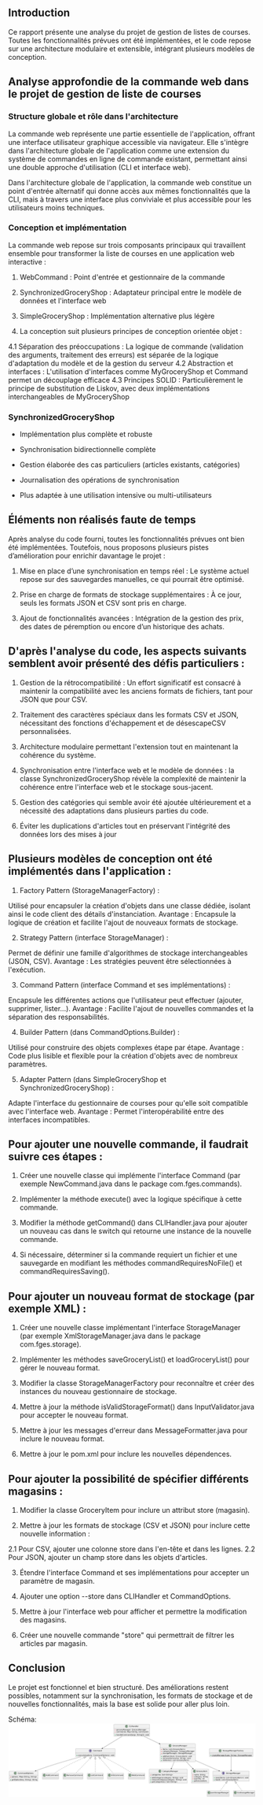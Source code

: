 ## Introduction
Ce rapport présente une analyse du projet de gestion de listes de courses. Toutes les fonctionnalités prévues ont été implémentées, et le code repose sur une architecture modulaire et extensible, intégrant plusieurs modèles de conception.

## Analyse approfondie de la commande web dans le projet de gestion de liste de courses

### Structure globale et rôle dans l'architecture
La commande web représente une partie essentielle de l'application, offrant une interface utilisateur graphique accessible via navigateur. Elle s'intègre dans l'architecture globale de l'application comme une extension du système de commandes en ligne de commande existant, permettant ainsi une double approche d'utilisation (CLI et interface web).

Dans l'architecture globale de l'application, la commande web constitue un point d'entrée alternatif qui donne accès aux mêmes fonctionnalités que la CLI, mais à travers une interface plus conviviale et plus accessible pour les utilisateurs moins techniques.

### Conception et implémentation
La commande web repose sur trois composants principaux qui travaillent ensemble pour transformer la liste de courses en une application web interactive :

1. WebCommand : Point d'entrée et gestionnaire de la commande

2. SynchronizedGroceryShop : Adaptateur principal entre le modèle de données et l'interface web

3. SimpleGroceryShop : Implémentation alternative plus légère

4. La conception suit plusieurs principes de conception orientée objet :

4.1 Séparation des préoccupations : La logique de commande (validation des arguments, traitement des erreurs) est séparée de la logique d'adaptation du modèle et de la gestion du serveur
4.2 Abstraction et interfaces : L'utilisation d'interfaces comme MyGroceryShop et Command permet un découplage efficace
4.3 Principes SOLID : Particulièrement le principe de substitution de Liskov, avec deux implémentations interchangeables de MyGroceryShop

### SynchronizedGroceryShop

- Implémentation plus complète et robuste

- Synchronisation bidirectionnelle complète

- Gestion élaborée des cas particuliers (articles existants, catégories)

- Journalisation des opérations de synchronisation

- Plus adaptée à une utilisation intensive ou multi-utilisateurs

## Éléments non réalisés faute de temps
Après analyse du code fourni, toutes les fonctionnalités prévues ont bien été implémentées. Toutefois, nous proposons plusieurs pistes d’amélioration pour enrichir davantage le projet :

1. Mise en place d’une synchronisation en temps réel : Le système actuel repose sur des sauvegardes manuelles, ce qui pourrait être optimisé.

2. Prise en charge de formats de stockage supplémentaires : À ce jour, seuls les formats JSON et CSV sont pris en charge.

3. Ajout de fonctionnalités avancées : Intégration de la gestion des prix, des dates de péremption ou encore d’un historique des achats.

## D'après l'analyse du code, les aspects suivants semblent avoir présenté des défis particuliers :

1. Gestion de la rétrocompatibilité : Un effort significatif est consacré à maintenir la compatibilité avec les anciens formats de fichiers, tant pour JSON que pour CSV.

2. Traitement des caractères spéciaux dans les formats CSV et JSON, nécessitant des fonctions d'échappement et de désescapeCSV personnalisées.

3. Architecture modulaire permettant l'extension tout en maintenant la cohérence du système.

4. Synchronisation entre l'interface web et le modèle de données : la classe SynchronizedGroceryShop révèle la complexité de maintenir la cohérence entre l'interface web et le stockage sous-jacent.

6. Gestion des catégories qui semble avoir été ajoutée ultérieurement et a nécessité des adaptations dans plusieurs parties du code.

7. Éviter les duplications d'articles tout en préservant l'intégrité des données lors des mises à jour

## Plusieurs modèles de conception ont été implémentés dans l'application :

1. Factory Pattern (StorageManagerFactory) :

Utilisé pour encapsuler la création d'objets dans une classe dédiée, isolant ainsi le code client des détails d'instanciation.
Avantage : Encapsule la logique de création et facilite l'ajout de nouveaux formats de stockage.

2. Strategy Pattern (interface StorageManager) :

Permet de définir une famille d'algorithmes de stockage interchangeables (JSON, CSV).
Avantage : Les stratégies peuvent être sélectionnées à l'exécution.

3. Command Pattern (interface Command et ses implémentations) :

Encapsule les différentes actions que l'utilisateur peut effectuer (ajouter, supprimer, lister...).
Avantage : Facilite l'ajout de nouvelles commandes et la séparation des responsabilités.

4. Builder Pattern (dans CommandOptions.Builder) :

Utilisé pour construire des objets complexes étape par étape.
Avantage : Code plus lisible et flexible pour la création d'objets avec de nombreux paramètres.

5. Adapter Pattern (dans SimpleGroceryShop et SynchronizedGroceryShop) :

Adapte l'interface du gestionnaire de courses pour qu'elle soit compatible avec l'interface web.
Avantage : Permet l'interopérabilité entre des interfaces incompatibles.

## Pour ajouter une nouvelle commande, il faudrait suivre ces étapes :

1. Créer une nouvelle classe qui implémente l'interface Command (par exemple NewCommand.java dans le package com.fges.commands).

2. Implémenter la méthode execute() avec la logique spécifique à cette commande.

3. Modifier la méthode getCommand() dans CLIHandler.java pour ajouter un nouveau cas dans le switch qui retourne une instance de la nouvelle commande.

4. Si nécessaire, déterminer si la commande requiert un fichier et une sauvegarde en modifiant les méthodes commandRequiresNoFile() et commandRequiresSaving().

## Pour ajouter un nouveau format de stockage (par exemple XML) :

1. Créer une nouvelle classe implémentant l'interface StorageManager (par exemple XmlStorageManager.java dans le package com.fges.storage).

2. Implémenter les méthodes saveGroceryList() et loadGroceryList() pour gérer le nouveau format.

3. Modifier la classe StorageManagerFactory pour reconnaître et créer des instances du nouveau gestionnaire de stockage.

4. Mettre à jour la méthode isValidStorageFormat() dans InputValidator.java pour accepter le nouveau format.

5. Mettre à jour les messages d'erreur dans MessageFormatter.java pour inclure le nouveau format.

6. Mettre à jour le pom.xml pour inclure les nouvelles dépendences.

## Pour ajouter la possibilité de spécifier différents magasins :

1. Modifier la classe GroceryItem pour inclure un attribut store (magasin).

2. Mettre à jour les formats de stockage (CSV et JSON) pour inclure cette nouvelle information :

2.1 Pour CSV, ajouter une colonne store dans l'en-tête et dans les lignes.
2.2 Pour JSON, ajouter un champ store dans les objets d'articles.


3. Étendre l'interface Command et ses implémentations pour accepter un paramètre de magasin.

4. Ajouter une option --store dans CLIHandler et CommandOptions.

5. Mettre à jour l'interface web pour afficher et permettre la modification des magasins.

6. Créer une nouvelle commande "store" qui permettrait de filtrer les articles par magasin.

## Conclusion 

Le projet est fonctionnel et bien structuré. Des améliorations restent possibles, notamment sur la synchronisation, les formats de stockage et de nouvelles fonctionnalités, mais la base est solide pour aller plus loin.

Schéma:
![Diagramme info](schemaTP4.png)


